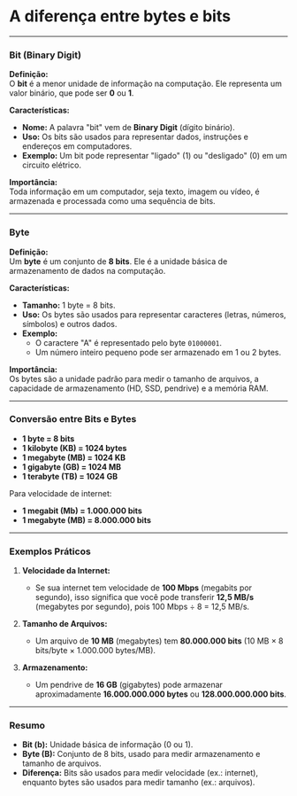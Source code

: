 # A diferença entre **bytes** e **bits**
---

### **Bit (Binary Digit)**
**Definição:**  
O **bit** é a menor unidade de informação na computação. Ele representa um valor binário, que pode ser **0** ou **1**.

**Características:**
- **Nome:** A palavra "bit" vem de **Binary Digit** (dígito binário).  
- **Uso:** Os bits são usados para representar dados, instruções e endereços em computadores.  
- **Exemplo:** Um bit pode representar "ligado" (1) ou "desligado" (0) em um circuito elétrico.

**Importância:**  
Toda informação em um computador, seja texto, imagem ou vídeo, é armazenada e processada como uma sequência de bits.

---

### **Byte**
**Definição:**  
Um **byte** é um conjunto de **8 bits**. Ele é a unidade básica de armazenamento de dados na computação.

**Características:**
- **Tamanho:** 1 byte = 8 bits.  
- **Uso:** Os bytes são usados para representar caracteres (letras, números, símbolos) e outros dados.  
- **Exemplo:**  
  - O caractere "A" é representado pelo byte `01000001`.  
  - Um número inteiro pequeno pode ser armazenado em 1 ou 2 bytes.

**Importância:**  
Os bytes são a unidade padrão para medir o tamanho de arquivos, a capacidade de armazenamento (HD, SSD, pendrive) e a memória RAM.

---

### **Conversão entre Bits e Bytes**
- **1 byte = 8 bits**  
- **1 kilobyte (KB) = 1024 bytes**  
- **1 megabyte (MB) = 1024 KB**  
- **1 gigabyte (GB) = 1024 MB**  
- **1 terabyte (TB) = 1024 GB**

Para velocidade de internet:
- **1 megabit (Mb) = 1.000.000 bits**  
- **1 megabyte (MB) = 8.000.000 bits**

---

### **Exemplos Práticos**
1. **Velocidade da Internet:**  
   - Se sua internet tem velocidade de **100 Mbps** (megabits por segundo), isso significa que você pode transferir **12,5 MB/s** (megabytes por segundo), pois 100 Mbps ÷ 8 = 12,5 MB/s.

2. **Tamanho de Arquivos:**  
   - Um arquivo de **10 MB** (megabytes) tem **80.000.000 bits** (10 MB × 8 bits/byte × 1.000.000 bytes/MB).

3. **Armazenamento:**  
   - Um pendrive de **16 GB** (gigabytes) pode armazenar aproximadamente **16.000.000.000 bytes** ou **128.000.000.000 bits**.

---

### **Resumo**
- **Bit (b):** Unidade básica de informação (0 ou 1).  
- **Byte (B):** Conjunto de 8 bits, usado para medir armazenamento e tamanho de arquivos.  
- **Diferença:** Bits são usados para medir velocidade (ex.: internet), enquanto bytes são usados para medir tamanho (ex.: arquivos).

